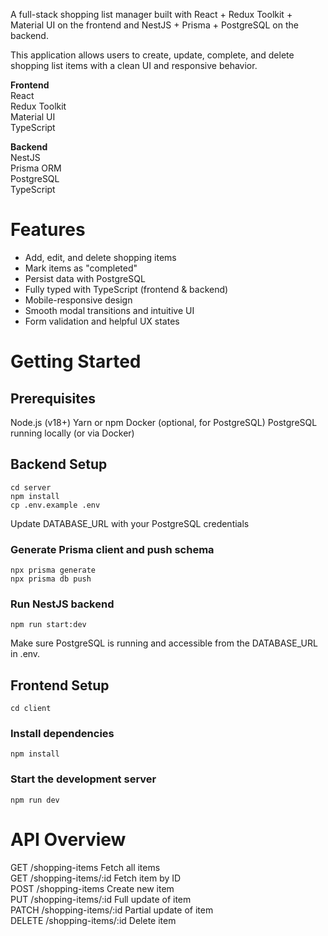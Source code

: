 A full-stack shopping list manager built with React + Redux Toolkit + Material UI on the frontend and NestJS + Prisma + PostgreSQL on the backend.  

This application allows users to create, update, complete, and delete shopping list items with a clean UI and responsive behavior.

**Frontend**  
React  
Redux Toolkit  
Material UI   
TypeScript  

**Backend**  
NestJS  
Prisma ORM  
PostgreSQL  
TypeScript  

# Features
- Add, edit, and delete shopping items
- Mark items as "completed"
- Persist data with PostgreSQL
- Fully typed with TypeScript (frontend & backend)
- Mobile-responsive design
- Smooth modal transitions and intuitive UI
- Form validation and helpful UX states

# Getting Started
## Prerequisites
Node.js (v18+)
Yarn or npm
Docker (optional, for PostgreSQL)
PostgreSQL running locally (or via Docker)

## Backend Setup
```
cd server
npm install
cp .env.example .env
```
Update DATABASE_URL with your PostgreSQL credentials

### Generate Prisma client and push schema
```
npx prisma generate
npx prisma db push
```

### Run NestJS backend
`npm run start:dev`

Make sure PostgreSQL is running and accessible from the DATABASE_URL in .env.

## Frontend Setup
`cd client`

### Install dependencies
`npm install`

### Start the development server
`npm run dev`

# API Overview
GET	/shopping-items	Fetch all items  
GET	/shopping-items/:id	Fetch item by ID  
POST	/shopping-items	Create new item  
PUT	/shopping-items/:id	Full update of item  
PATCH	/shopping-items/:id	Partial update of item  
DELETE	/shopping-items/:id	Delete item  

